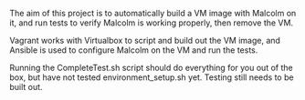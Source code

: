The aim of this project is to automatically build a VM image with Malcolm on it, and run tests to verify Malcolm is working properly, then remove the VM. 

Vagrant works with Virtualbox to script and build out the VM image, and Ansible is used to configure Malcolm on the VM and run the tests.

Running the CompleteTest.sh script should do everything for you out of the box, but have not tested environment_setup.sh yet. Testing still needs to be built out.
